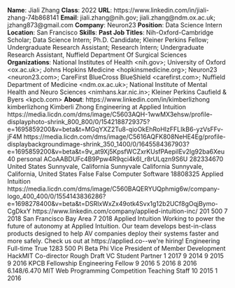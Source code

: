**Name**: Jiali Zhang
**Class**: 2022
**URL**: https://www\.linkedin\.com/in/jiali\-zhang\-74b868141
**Email**: jiali\.zhang@nih\.gov; jiali\.zhang@ndm\.ox\.ac\.uk; jzhang873@gmail\.com
**Company**: Neuron23
**Position**: Data Science Intern
**Location**: San Francisco
**Skills**: 
**Past Job Titles**: Nih\-Oxford\-Cambridge Scholar; Data Science Intern; Ph\.D\. Candidate; Kleiner Perkins Fellow; Undergraduate Research Assistant; Research Intern; Undergraduate Research Assistant, Nuffield Department Of Surgical Sciences
**Organizations**: National Institutes of Health <nih\.gov>; University of Oxford <ox\.ac\.uk>; Johns Hopkins Medicine <hopkinsmedicine\.org>; Neuron23 <neuron23\.com>; CareFirst BlueCross BlueShield <carefirst\.com>; Nuffield Department of Medicine <ndm\.ox\.ac\.uk>; National Institute of Mental Health and Neuro Sciences <nimhans\.kar\.nic\.in>; Kleiner Perkins Caufield & Byers <kpcb\.com>
**About**: https://www\.linkedin\.com/in/kimberlizhong kimberlizhong Kimberli Zhong Engineering at Applied Intuition https://media\.licdn\.com/dms/image/C5603AQH\-1wwMX3ehsw/profile\-displayphoto\-shrink\_800\_800/0/1542188729375?e=1695859200&v=beta&t=MGqYXZ2Tu8\-qioOkEhRoHIzFFLIkB6\-yzVsFFv\-jF4M https://media\.licdn\.com/dms/image/C5616AQFK808NeHE4Eg/profile\-displaybackgroundimage\-shrink\_350\_1400/0/1645584367903?e=1695859200&v=beta&t=9v\_at9Xj5KpsfWCZxrKUsfPAepiIEv2lg92ba6Xeu40 personal ACoAABDUFc4B9Ppw4R9qci4k6I\_r8rULqzn9S6U 282334670 United States Sunnyvale, California Sunnyvale California Sunnyvale, California, United States False False Computer Software 18808325 Applied Intuition https://media\.licdn\.com/dms/image/C560BAQERYUQphmig6w/company\-logo\_400\_400/0/1554143836286?e=1698278400&v=beta&t=DSRlxWxZx49otk4Svx1g12b2UCf8gOqjBymo\-CgDkxY https://www\.linkedin\.com/company/applied\-intuition\-inc/ 201 500 7 2018 San Francisco Bay Area 7 2018 Applied Intuition Working to power the future of autonomy at Applied Intuition\. Our team develops best\-in\-class products designed to help AV companies deploy their systems faster and more safely\.   Check us out at https://applied\.co\-\-we're hiring\! Engineering Full\-time True 1283 500 Pi Beta Phi Vice President of Member Development HackMIT Co\-director Rough Draft VC Student Partner 1 2017 9 2014 9 2015 9 2016 KPCB Fellowship Engineering Fellow 9 2016 5 2016 8 2016 6\.148/6\.470 MIT Web Programming Competition Teaching Staff 10 2015 1 2016

